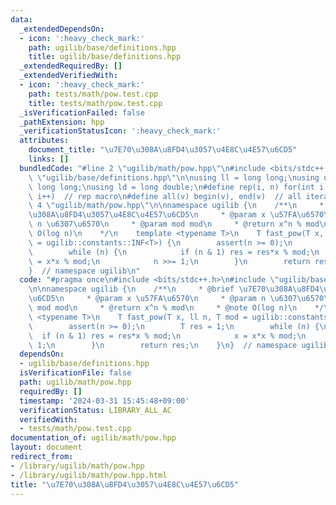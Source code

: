 ```yaml
---
data:
  _extendedDependsOn:
  - icon: ':heavy_check_mark:'
    path: ugilib/base/definitions.hpp
    title: ugilib/base/definitions.hpp
  _extendedRequiredBy: []
  _extendedVerifiedWith:
  - icon: ':heavy_check_mark:'
    path: tests/math/pow.test.cpp
    title: tests/math/pow.test.cpp
  _isVerificationFailed: false
  _pathExtension: hpp
  _verificationStatusIcon: ':heavy_check_mark:'
  attributes:
    document_title: "\u7E70\u308A\u8FD4\u3057\u4E8C\u4E57\u6CD5"
    links: []
  bundledCode: "#line 2 \"ugilib/math/pow.hpp\"\n#include <bits/stdc++.h>\n#line 2\
    \ \"ugilib/base/definitions.hpp\"\n\nusing ll = long long;\nusing ull = unsigned\
    \ long long;\nusing ld = long double;\n#define rep(i, n) for(int i = 0; i < (int)(n);\
    \ i++)  // rep macro\n#define all(v) begin(v), end(v)  // all iterator\n#line\
    \ 4 \"ugilib/math/pow.hpp\"\n\nnamespace ugilib {\n    /**\n     * @brief \u7E70\
    \u308A\u8FD4\u3057\u4E8C\u4E57\u6CD5\n     * @param x \u57FA\u6570\n     * @param\
    \ n \u6307\u6570\n     * @param mod mod\n     * @return x^n % mod\n     * @note\
    \ O(log n)\n    */\n    template <typename T>\n    T fast_pow(T x, ll n, T mod\
    \ = ugilib::constants::INF<T>) {\n        assert(n >= 0);\n        T res = 1;\n\
    \        while (n) {\n            if (n & 1) res = res*x % mod;\n            x\
    \ = x*x % mod;\n            n >>= 1;\n        }\n        return res;\n    }\n\
    }  // namespace ugilib\n"
  code: "#pragma once\n#include <bits/stdc++.h>\n#include \"ugilib/base/definitions.hpp\"\
    \n\nnamespace ugilib {\n    /**\n     * @brief \u7E70\u308A\u8FD4\u3057\u4E8C\u4E57\
    \u6CD5\n     * @param x \u57FA\u6570\n     * @param n \u6307\u6570\n     * @param\
    \ mod mod\n     * @return x^n % mod\n     * @note O(log n)\n    */\n    template\
    \ <typename T>\n    T fast_pow(T x, ll n, T mod = ugilib::constants::INF<T>) {\n\
    \        assert(n >= 0);\n        T res = 1;\n        while (n) {\n          \
    \  if (n & 1) res = res*x % mod;\n            x = x*x % mod;\n            n >>=\
    \ 1;\n        }\n        return res;\n    }\n}  // namespace ugilib\n"
  dependsOn:
  - ugilib/base/definitions.hpp
  isVerificationFile: false
  path: ugilib/math/pow.hpp
  requiredBy: []
  timestamp: '2024-03-31 15:45:48+09:00'
  verificationStatus: LIBRARY_ALL_AC
  verifiedWith:
  - tests/math/pow.test.cpp
documentation_of: ugilib/math/pow.hpp
layout: document
redirect_from:
- /library/ugilib/math/pow.hpp
- /library/ugilib/math/pow.hpp.html
title: "\u7E70\u308A\u8FD4\u3057\u4E8C\u4E57\u6CD5"
---
```


